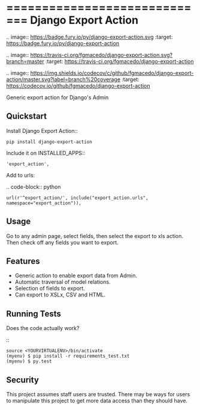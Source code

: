 =============================
Django Export Action
=============================

.. image:: https://badge.fury.io/py/django-export-action.svg
    :target: https://badge.fury.io/py/django-export-action

.. image:: https://travis-ci.org/fgmacedo/django-export-action.svg?branch=master
    :target: https://travis-ci.org/fgmacedo/django-export-action

.. image:: https://img.shields.io/codecov/c/github/fgmacedo/django-export-action/master.svg?label=branch%20coverage
   :target: https://codecov.io/github/fgmacedo/django-export-action


Generic export action for Django's Admin

Quickstart
----------

Install Django Export Action::

    pip install django-export-action

Include it on INSTALLED_APPS::

    'export_action',

Add to urls:

.. code-block:: python

    url(r'^export_action/', include("export_action.urls", namespace="export_action")),

Usage
-----

Go to any admin page, select fields, then select the export to xls action. Then
check off any fields you want to export.

Features
--------

* Generic action to enable export data from Admin.
* Automatic traversal of model relations.
* Selection of fields to export.
* Can export to XSLx, CSV and HTML.

Running Tests
--------------

Does the code actually work?

::

    source <YOURVIRTUALENV>/bin/activate
    (myenv) $ pip install -r requirements_test.txt
    (myenv) $ py.test


Security
--------

This project assumes staff users are trusted. There may be ways for users to
manipulate this project to get more data access than they should have.
